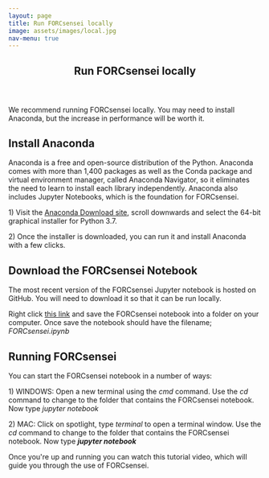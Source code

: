 ```yaml
---
layout: page
title: Run FORCsensei locally
image: assets/images/local.jpg
nav-menu: true
---
```


<!-- Main -->
<div id="main" class="alt">

<!-- One -->
<section id="one">
	<div class="inner">
		<header class="major">
			<h1>Run FORCsensei locally</h1>
		</header>

<!-- Content -->
<p> We recommend running FORCsensei locally. You may need to install Anaconda, but the increase in performance will be worth it.</p>

<h2>Install Anaconda</h2>
<p>Anaconda is a free and open-source distribution of the Python. Anaconda comes with more than 1,400 packages as well as the Conda package and virtual environment manager, called Anaconda Navigator, so it eliminates the need to learn to install each library independently. Anaconda also includes Jupyter Notebooks, which is the foundation for FORCsensei.</p> 

<p> 1) Visit the <a href="https://www.anaconda.com/distribution/" target="_blank">Anaconda Download site</a>, scroll downwards and select the 64-bit graphical installer for Python 3.7.</p> 

<p> 2) Once the installer is downloaded, you can run it and install Anaconda with a few clicks.</p>

<h2>Download the FORCsensei Notebook</h2>
<p>The most recent version of the FORCsensei Jupyter notebook is hosted on GitHub. You will need to download it so that it can be run locally.</p> 

<p> Right click <a href="https://raw.githubusercontent.com/FORCaist/forcsensei/master/FORCsensei.ipynb" download>this link</a> and save the FORCsensei notebook into a folder on your computer. Once save the notebook should have the filename; <i>FORCsensei.ipynb</i> </p>

<h2>Running FORCsensei</h2>
<p>You can start the FORCsensei notebook in a number of ways:</p> 

<p> 1) WINDOWS: Open a new terminal using the <i>cmd</i> command. Use the <i>cd</i> command to change to the folder that contains the FORCsensei notebook. Now type <i>jupyter notebook</i> </p>

<p> 2) MAC: Click on spotlight, type <i>terminal</i> to open a terminal window. Use the <i>cd</i> command to change to the folder that contains the FORCsensei notebook. Now type <i><b>jupyter notebook</b></i> </p>

Once you're up and running you can watch this tutorial video, which will guide you through the use of FORCsensei.
